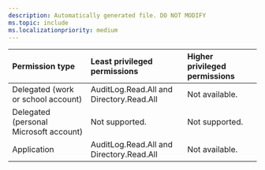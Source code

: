 ```yaml
---
description: Automatically generated file. DO NOT MODIFY
ms.topic: include
ms.localizationpriority: medium
---
```


|Permission type|Least privileged permissions|Higher privileged permissions|
|:---|:---|:---|
|Delegated (work or school account)|AuditLog.Read.All and Directory.Read.All|Not available.|
|Delegated (personal Microsoft account)|Not supported.|Not supported.|
|Application|AuditLog.Read.All and Directory.Read.All|Not available.|

